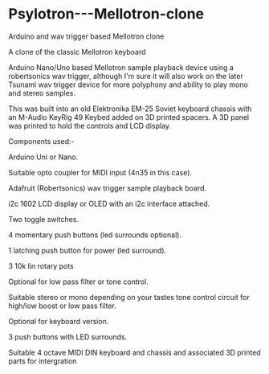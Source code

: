 # Psylotron---Mellotron-clone
Arduino and wav trigger based Mellotron clone

A clone of the classic Mellotron keyboard

Arduino Nano/Uno based Mellotron sample playback device using a robertsonics wav trigger, although I'm sure it will also work on the later Tsunami wav trigger device for more polyphony and ability to play mono and stereo samples.

This was built into an old Elektronika EM-25 Soviet keyboard chassis with an M-Audio KeyRig 49 Keybed added on 3D printed spacers.
A 3D panel was printed to hold the controls and LCD display.

Components used:-

Arduino Uni or Nano.

Suitable opto coupler for MIDI input (4n35 in this case).

Adafruit (Robertsonics) wav trigger sample playback board.

i2c 1602 LCD display or OLED with an i2c interface attached.

Two toggle switches.

4 momentary push buttons (led surrounds optional).

1 latching push button for power (led surround).

3 10k lin rotary pots 

Optional for low pass filter or tone control.

Suitable stereo or mono depending on your tastes tone control circuit for high/low boost or low pass filter.

Optional for keyboard version.

3 push buttons with LED surrounds.

Suitable 4 octave MIDI DIN keyboard and chassis and associated 3D printed parts for intergration

